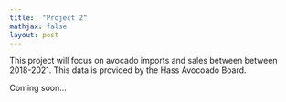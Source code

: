 ```yaml
---
title:  "Project 2"
mathjax: false
layout: post
---
```


This project will focus on avocado imports and sales between between 2018-2021. This data is provided by the Hass Avocoado Board. 

Coming soon...
